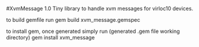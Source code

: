 #XvmMessage 1.0
Tiny library to handle xvm messages for virloc10 devices.

to build gemfile run
gem build xvm_message.gemspec

to install gem, once generated simply run (generated .gem file working directory)
gem install xvm_message